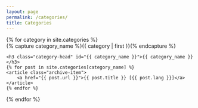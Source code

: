 ```yaml
---
layout: page
permalink: /categories/
title: Categories
---
```



<div id="archives">
{% for category in site.categories %}
  <div class="archive-group">
    {% capture category_name %}{{ category | first }}{% endcapture %}
    <div id="#{{ category_name | slugize }}"></div>
    <p></p>

    <h3 class="category-head" id="{{ category_name }}">{{ category_name }}</h3>
    {% for post in site.categories[category_name] %}
    <article class="archive-item">
        <a href="{{ post.url }}">{{ post.title }} [{{ post.lang }}]</a>
    </article>
    {% endfor %}
  </div>
{% endfor %}
</div>
